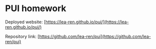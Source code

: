 # PUI homework

Deployed website: [https://lea-ren.github.io/pui/](https://lea-ren.github.io/pui/)

Repository link: [https://github.com/lea-ren/pui](https://github.com/lea-ren/pui)
